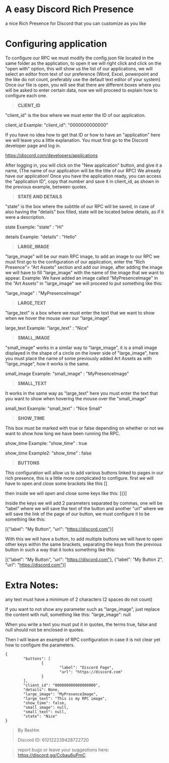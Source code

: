 # A easy Discord Rich Presence
 a nice Rich Presence for Discord that you can customize as you like

# Configuring application
To configure our RPC we must modify the config.json file located in the same folder as the application,
to open it we will right click and click on the "open with" option,
this will show us the list of our applications,
we will select an editor from text of our preference (Word, Excel, powerpoint and the like do not count, preferably use the default text editor of your system)
Once our file is open, you will see that there are different boxes where you will be asked to enter certain data,
now we will proceed to explain how to configure each one.


>__CLIENT_ID__

"client_id" is the box where we must enter the ID of our application.

client_id Example: "client_id": "0000000000000"

If you have no idea how to get that ID or how to have an "application" here we will leave you a little explanation.
You must first go to the Discord developer page and log in.

https://discord.com/developers/applications

After logging in, you will click on the "New application" button, and give it a name, (The name of our application will be the title of our RPC)
We already have our application!
Once you have the application ready, you can access the "application ID", copy that number and save it in client_id, as shown in the previous example, between quotes.

>__STATE AND DETAILS__

"state" is the box where the subtitle of our RPC will be saved, in case of also having the "details" box filled, state will be located below details, as if it were a description.

state Example: "state" : "Hi"

details Example: "details" : "Hello"

>__LARGE_IMAGE__

"large_image" will be our main RPC image, to add an image to our RPC we must first go to the configuration of our application, enter the "Rich Presence"> "Art Assets" section and add our image, after adding the image we will have to fill "large_image" with the name of the image that we want to appear.
Example: We have added an image called "MyPresenceImage" in the "Art Assets" in "large_image" we will proceed to put something like this:

"large_image" : "MyPresenceImage"

>__LARGE_TEXT__

"large_text" is a box where we must enter the text that we want to show when we hover the mouse over our "large_image".

large_text Example: "large_text" : "Nice"

>__SMALL_IMAGE__

"small_image" works in a similar way to "large_image", it is a small image displayed in the shape of a circle on the lower side of "large_image", here you must place the name of some previously added Art Assets as with "large_image", how it works is the same.

small_image Example: "small_image" : "MyPresenceImage"

>__SMALL_TEXT__

It works in the same way as "large_text" here you must enter the text that you want to show when hovering the mouse over the "small_image"

small_text Example: "small_text" : "Nice Small"

>__SHOW_TIME__

This box must be marked with true or false depending on whether or not we want to show how long we have been running the RPC.

show_time Example: "show_time" : true

show_time Example2: "show_time" : false

>__BUTTONS__

This configuration will allow us to add various buttons linked to pages in our rich presence, this is a little more complicated to configure.
first we will have to open and close some brackets like this \[]

then inside we will open and close some keys like this: \[{}]

Inside the keys we will add 2 parameters separated by commas, one will be "label" where we will save the text of the button and another "url" where we will save the link of the page of our button, we must configure it to be something like this:

\[{"label": "My Button", "url": "https://discord.com"}]

With this we will have a button, to add multiple buttons we will have to open other keys within the same brackets, separating the keys from the previous button in such a way that it looks something like this:

\[{"label": "My Button", "url": "https://discord.com"}, {"label": "My Button 2", "url": "https://discord.com"}]

# Extra Notes:

any text must have a minimum of 2 characters (2 spaces do not count)

If you want to not show any parameter such as "large_image", just replace the content with null, something like this:
"large_image": null

When you write a text you must put it in quotes, the terms true, false and null should not be enclosed in quotes.

Then I will leave an example of RPC configuration in case it is not clear yet how to configure the parameters.


	{
			"buttons": [
					{
							"label": "Discord Page",
							"url": "https://discord.com"
					}
			],
			"client_id": "000000000000000000",
			"details": None,
			"large_image": "MyPresenceImage",
			"large_text": "This is my RPC image",
			"show_time": false,
			"small_image": null,
			"small_text": null,
			"state": "Nice"
	}



> By RexHm
>
> Discord ID: 612122239428722720

> report bugs or leave your suggestions here: https://discord.gg/Ccbau6uPmC

